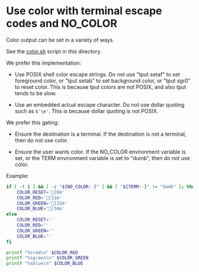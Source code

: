# Use color with terminal escape codes and NO_COLOR

Color output can be set in a variety of ways.

See the [color.sh](color.sh) script in this directory.

We prefer this implementation:

* Use POSIX shell color escape strings. Do not use "tput setaf" to set foreground color, or "tput setab" to set background color, or "tput sgr0" to reset color. This is because tput colors are not POSIX, and also tput tends to be slow.

* Use an embedded actual escape character. Do not use dollar quoting such as `$'\e'`. This is because dollar quoting is not POSIX.

We prefer this gating:

* Ensure the destination is a terminal. If the destination is not a terminal, then do not use color. 

* Ensure the user wants color. If the NO_COLOR environment variable is set, or the TERM environment variable is set to "dumb", then do not use color.

Example:

```sh
if [ -t 1 ] && [ -z "${NO_COLOR:-}" ] && [ "${TERM:-}" != "dumb" ]; then
    COLOR_RESET='[0m'
    COLOR_RED='[31m'
    COLOR_GREEN='[32m'
    COLOR_BLUE='[34m'
else
    COLOR_RESET=''
    COLOR_RED=''
    COLOR_GREEN=''
    COLOR_BLUE=''
fi

printf "%sred\n" $COLOR_RED
printf "%sgreen\n" $COLOR_GREEN
printf "%sblue\n" $COLOR_BLUE
```
